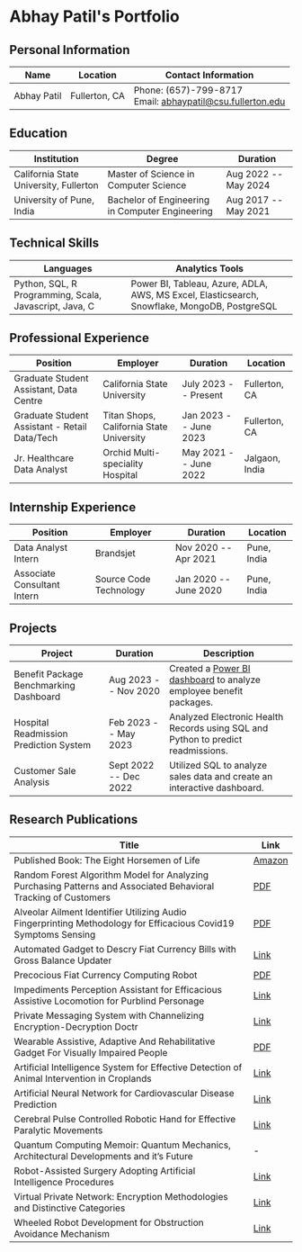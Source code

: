 # Abhay Patil's Portfolio

## Personal Information
| **Name** | **Location** | **Contact Information** |
|----------|--------------|-------------------------|
| Abhay Patil | Fullerton, CA | Phone: (657)-799-8717 <br> Email: [abhaypatil@csu.fullerton.edu](mailto:abhaypatil@csu.fullerton.edu) |

## Education
| **Institution** | **Degree** | **Duration** |
|-----------------|------------|--------------|
| California State University, Fullerton | Master of Science in Computer Science | Aug 2022 -- May 2024 |
| University of Pune, India | Bachelor of Engineering in Computer Engineering | Aug 2017 -- May 2021 |

## Technical Skills
| **Languages** | **Analytics Tools** |
|---------------|----------------------|
| Python, SQL, R Programming, Scala, Javascript, Java, C | Power BI, Tableau, Azure, ADLA, AWS, MS Excel, Elasticsearch, Snowflake, MongoDB, PostgreSQL |

## Professional Experience
| **Position** | **Employer** | **Duration** | **Location** |
|--------------|--------------|--------------|--------------|
| Graduate Student Assistant, Data Centre | California State University | July 2023 -- Present | Fullerton, CA |
| Graduate Student Assistant - Retail Data/Tech | Titan Shops, California State University | Jan 2023 -- June 2023 | Fullerton, CA |
| Jr. Healthcare Data Analyst | Orchid Multi-speciality Hospital | May 2021 -- June 2022 | Jalgaon, India |

## Internship Experience
| **Position** | **Employer** | **Duration** | **Location** |
|--------------|--------------|--------------|--------------|
| Data Analyst Intern | Brandsjet | Nov 2020 -- Apr 2021 | Pune, India |
| Associate Consultant Intern | Source Code Technology | Jan 2020 -- June 2020 | Pune, India |

## Projects
| **Project** | **Duration** | **Description** |
|-------------|--------------|-----------------|
| Benefit Package Benchmarking Dashboard | Aug 2023 -- Nov 2020 | Created a [Power BI dashboard](#) to analyze employee benefit packages. |
| Hospital Readmission Prediction System | Feb 2023 -- May 2023 | Analyzed Electronic Health Records using SQL and Python to predict readmissions. |
| Customer Sale Analysis | Sept 2022 -- Dec 2022 | Utilized SQL to analyze sales data and create an interactive dashboard. |

## Research Publications
| **Title** | **Link** |
|-----------|----------|
| Published Book: The Eight Horsemen of Life | [Amazon](https://www.amazon.com/Eight-Horsemen-Life-Abhay-Patil/dp/1685541992/ref=sr_1_1?dib=eyJ2IjoiMSJ9.BfunqmgL6TLyeAPt7Bjzeg679Zp1XOaMv8XPtvIJIK_IV97xUvLMlbnQdpgnntwDom3i8UAKP0rH8kfKnQXca75EuIwnO3nPfFaCEqaahiIQGNSANYr0j2xA3t6zJtba2dnk4urEhOgAJb_JXHiyOC6A7QZc5-B8JFAapGSoQu1dKKzmbUjQuETq9kG9o7owUg0_ftP81IB-R9bjc2IEHR4UHJD9rV4hXt9r1oyf3W8.UxnvawTipbcdYSXdBmF-3ZSKpXBXt78vJb2BKEtCxow&dib_tag=se&keywords=abhay+patil&sr=8-1) |
| Random Forest Algorithm Model for Analyzing Purchasing Patterns and Associated Behavioral Tracking of Customers | [PDF](https://irjmets.com/uploadedfiles/paper/volume_3/issue_8_august_2021/15765/final/fin_irjmets1629615477.pdf) |
| Alveolar Ailment Identifier Utilizing Audio Fingerprinting Methodology for Efficacious Covid19 Symptoms Sensing | [PDF](https://www.jetir.org/papers/JETIR2108368.pdf) |
| Automated Gadget to Descry Fiat Currency Bills with Gross Balance Updater | [Link](https://doi.org/10.22214/ijraset.2021.35832) |
| Precocious Fiat Currency Computing Robot | [PDF](http://www.ijsrd.com/articles/IJSRDV9I40143.pdf) |
| Impediments Perception Assistant for Efficacious Assistive Locomotion for Purblind Personage | [Link](https://www.ijraset.com/fileserve.php?FID=34993) |
| Private Messaging System with Channelizing Encryption-Decryption Doctr | [Link](https://irjmets.com/) |
| Wearable Assistive, Adaptive And Rehabilitative Gadget For Visually Impaired People | [PDF](https://irjmets.com/uploadedfiles/paper/volume3/issue_5_may_2021/9912/1628083398.pdf) |
| Artificial Intelligence System for Effective Detection of Animal Intervention in Croplands | [Link](https://www.ijraset.com/fileserve.php?FID=38009) |
| Artificial Neural Network for Cardiovascular Disease Prediction | [Link](https://www.ijraset.com/fileserve.php?FID=37727) |
| Cerebral Pulse Controlled Robotic Hand for Effective Paralytic Movements | [Link](https://www.ijraset.com/fileserve.php?FID=37730) |
| Quantum Computing Memoir: Quantum Mechanics, Architectural Developments and it’s Future | - |
| Robot-Assisted Surgery Adopting Artificial Intelligence Procedures | [Link](https://www.ijraset.com/fileserve.php?FID=37728) |
| Virtual Private Network: Encryption Methodologies and Distinctive Categories | [Link](https://www.ijraset.com/fileserve.php?FID=37731) |
| Wheeled Robot Development for Obstruction Avoidance Mechanism | [Link](https://www.ijraset.com/fileserve.php?FID=38010) |
